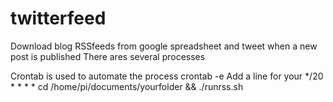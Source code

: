 # twitterfeed
Download blog RSSfeeds from google spreadsheet and tweet when a new post is published
There ares several processes



Crontab is used to automate the process 
crontab -e
Add a line for your 
*/20 * * * * cd /home/pi/documents/yourfolder && ./runrss.sh
